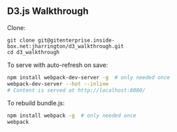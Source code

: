 D3.js Walkthrough
-----------------

Clone:
```
git clone git@gitenterprise.inside-box.net:jharrington/d3_walkthrough.git
cd d3_walkthrough
```

To serve with auto-refresh on save:
```bash
npm install webpack-dev-server -g  # only needed once
webpack-dev-server --hot --inline
# Content is served at http://localhost:8080/
```

To rebuild bundle.js:
```bash
npm install webpack -g  # only needed once
webpack
```
